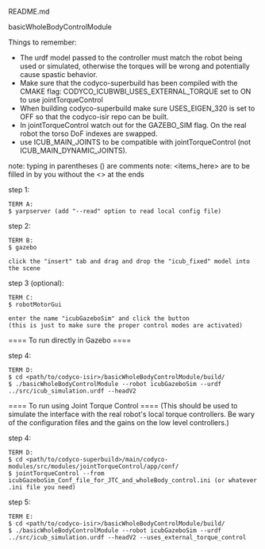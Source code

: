 README.md

basicWholeBodyControlModule 


Things to remember:
- The urdf model passed to the controller must match the robot being used or simulated, otherwise the torques will be wrong and potentially cause spastic behavior.
- Make sure that the codyco-superbuild has been compiled with the CMAKE flag: CODYCO_ICUBWBI_USES_EXTERNAL_TORQUE set to ON to use jointTorqueControl
- When building codyco-superbuild make sure USES_EIGEN_320 is set to OFF so that the codyco-isir repo can be built.
- In jointTorqueControl watch out for the GAZEBO_SIM flag. On the real robot the torso DoF indexes are swapped. 
- use ICUB_MAIN_JOINTS to be compatible with jointTorqueControl (not ICUB_MAIN_DYNAMIC_JOINTS).


note: typing in parentheses () are comments
note: <items_here> are to be filled in by you without the <> at the ends



step 1:

	TERM A:
	$ yarpserver (add "--read" option to read local config file)


step 2:

	TERM B:
	$ gazebo
	
	click the "insert" tab and drag and drop the "icub_fixed" model into the scene

step 3 (optional):
	
	TERM C:
	$ robotMotorGui
	
	enter the name "icubGazeboSim" and click the button
	(this is just to make sure the proper control modes are activated)
	
	
	


==== To run directly in Gazebo ====

step 4:

	TERM D:
	$ cd <path/to/codyco-isir>/basicWholeBodyControlModule/build/
	$ ./basicWholeBodyControlModule --robot icubGazeboSim --urdf ../src/icub_simulation.urdf --headV2








==== To run using Joint Torque Control ====
(This should be used to simulate the interface with the real robot's local torque controllers. Be wary of the configuration files and the gains on the low level controllers.)

step 4:

	TERM D:
	$ cd <path/to/codyco-superbuild>/main/codyco-modules/src/modules/jointTorqueControl/app/conf/
	$ jointTorqueControl --from icubGazeboSim_Conf_file_for_JTC_and_wholeBody_control.ini (or whatever .ini file you need)


step 5:

	TERM E:
	$ cd <path/to/codyco-isir>/basicWholeBodyControlModule/build/
	$ ./basicWholeBodyControlModule --robot icubGazeboSim --urdf ../src/icub_simulation.urdf --headV2 --uses_external_torque_control

